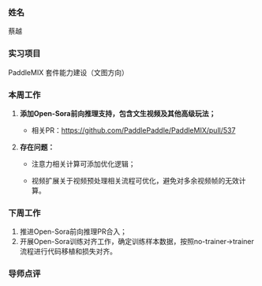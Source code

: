 ### 姓名

蔡越

### 实习项目

PaddleMIX 套件能力建设（文图方向）

### 本周工作

1. **添加Open-Sora前向推理支持，包含文生视频及其他高级玩法；**
   
   - 相关PR：https://github.com/PaddlePaddle/PaddleMIX/pull/537

2. **存在问题：**
   
   - 注意力相关计算可添加优化逻辑；
   
   - 视频扩展关于视频预处理相关流程可优化，避免对多余视频帧的无效计算。

### 下周工作

1. 推进Open-Sora前向推理PR合入；
2. 开展Open-Sora训练对齐工作，确定训练样本数据，按照no-trainer->trainer流程进行代码移植和损失对齐。

### 导师点评